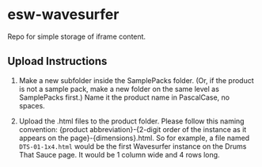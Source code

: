 # esw-wavesurfer

Repo for simple storage of iframe content.

## Upload Instructions

1. Make a new subfolder inside the SamplePacks folder. (Or, if the product is not a sample pack, make a new folder on the same level as SamplePacks first.) Name it the product name in PascalCase, no spaces.

2. Upload the .html files to the product folder. Please follow this naming convention: {product abbreviation}-{2-digit order of the instance as it appears on the page}-{dimensions}.html. So for example, a file named `DTS-01-1x4.html` would be the first Wavesurfer instance on the Drums That Sauce page. It would be 1 column wide and 4 rows long.